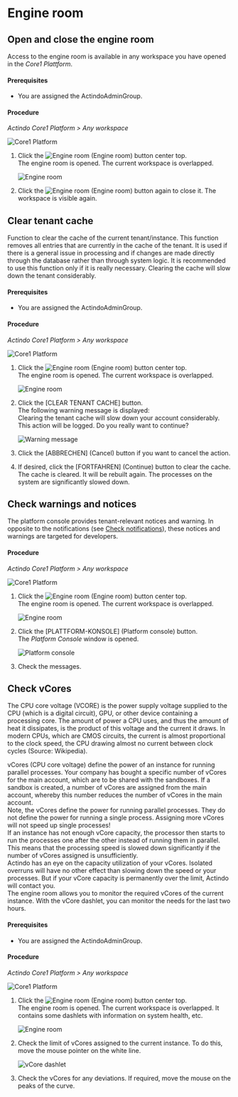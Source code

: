 # Engine room


## Open and close the engine room
Access to the engine room is available in any workspace you have opened in the *Core1 Plattform*.


#### Prerequisites

- You are assigned the ActindoAdminGroup.

#### Procedure
*Actindo Core1 Platform > Any workspace*

![Core1 Platform](../../Assets/Screenshots/Core1Platform/UsingCore1/Core1.png "[Core1 Platform]")


1. Click the ![Engine room](../../Assets/Icons/EngineRoom.png "[Engine roome]") (Engine room) button center top.  
The engine room is opened. The current workspace is overlapped.

   ![Engine room](../../Assets/Screenshots/Core1Platform/AdministratingCore1/Engineroom.png "[Engine room]")

2. Click the ![Engine room](../../Assets/Icons/EngineRoom.png "[Engine roome]") (Engine room) button again to close it.
The workspace is visible again.



## Clear tenant cache
Function to clear the cache of the current tenant/instance. This function removes all entries that are currently in the cache of the tenant. It is used if there is a general issue in processing and if changes are made directly through the database rather than through system logic. It is recommended to use this function only if it is really necessary. Clearing the cache will slow down the tenant considerably. 


#### Prerequisites

- You are assigned the ActindoAdminGroup.

#### Procedure
  
*Actindo Core1 Platform > Any workspace*

![Core1 Platform](../../Assets/Screenshots/Core1Platform/Core1.png "[Core1 Platform]")


1. Click the ![Engine room](../../Assets/Icons/EngineRoom.png "[Engine roome]") (Engine room) button center top.  
The engine room is opened. The current workspace is overlapped.

   ![Engine room](../../Assets/Screenshots/Core1Platform/AdministratingCore1/Engineroom.png "[Engine room]")

2. Click the [CLEAR TENANT CACHE] button.   
The following warning message is displayed:   
Clearing the tenant cache will slow down your account considerably. This action will be logged. Do you really want to continue? 

   ![Warning message](../../Assets/Screenshots/Core1Platform/AdministratingCore1/ClearCacheWarning.png "[Warning message]")

3. Click the [ABBRECHEN] (Cancel) button if you want to cancel the action. 

4. If desired, click the [FORTFAHREN] (Continue) button to clear the cache.   
The cache is cleared. It will be rebuilt again. The processes on the system are significantly slowed down.



## Check warnings and notices
The platform console provides tenant-relevant notices and warning. In opposite to the notifications (see [Check notifications](../UsingCore1/03_GeneralUIFunctions.md#check-notifications "Check notifications")), these notices and warnings are targeted for developers.


#### Procedure

*Actindo Core1 Platform > Any workspace*

![Core1 Platform](../../Assets/Screenshots/Core1Platform/Core1.png "[Core1 Platform]")


1. Click the ![Engine room](../../Assets/Icons/EngineRoom.png "[Engine roome]") (Engine room) button center top.  
The engine room is opened. The current workspace is overlapped.

   ![Engine room](../../Assets/Screenshots/Core1Platform/AdministratingCore1/Engineroom.png "[Engine room]")

2. Click the [PLATTFORM-KONSOLE] (Platform console) button.   
The *Platform Console* window is opened.

   ![Platform console](../../Assets/Screenshots/Core1Platform/AdministratingCore1/EngineroomPlatformConsole.png "[Platform console]")

3. Check the messages.



## Check vCores

The CPU core voltage (VCORE) is the power supply voltage supplied to the CPU (which is a digital circuit), GPU, or other device containing a processing core. The amount of power a CPU uses, and thus the amount of heat it dissipates, is the product of this voltage and the current it draws. In modern CPUs, which are CMOS circuits, the current is almost proportional to the clock speed, the CPU drawing almost no current between clock cycles (Source: Wikipedia). 

vCores (CPU core voltage) define the power of an instance for running parallel processes. Your company has bought a specific number of vCores for the main account, which are to be shared with the sandboxes. If a sandbox is created, a number of vCores are assigned from the main account, whereby this number reduces the number of vCores in the main account.   
Note, the vCores define the power for running parallel processes. They do not define the power for running a single process. Assigning more vCores will not speed up single processes!    
If an instance has not enough vCore capacity, the processor then starts to run the processes one after the other instead of running them in parallel. This means that the processing speed is slowed down significantly if the number of vCores assigned is unsufficiently.   
Actindo has an eye on the capacity utilization of your vCores. Isolated overruns will have no other effect than slowing down the speed or your processes. But if your vCore capacity is permanently over the limit, Actindo will contact you.   
The engine room allows you to monitor the required vCores of the current instance. With the vCore dashlet, you can monitor the needs for the last two hours.

<!---hallo Julian, gibt es auch eine Standard-Statistik über einen längeren Zeitraum?-->

#### Prerequisites

- You are assigned the ActindoAdminGroup.

#### Procedure

*Actindo Core1 Platform > Any workspace*

![Core1 Platform](../../Assets/Screenshots/Core1Platform/Core1.png "[Core1 Platform]")


1. Click the ![Engine room](../../Assets/Icons/EngineRoom.png "[Engine roome]") (Engine room) button center top.  
The engine room is opened. The current workspace is overlapped. It contains some dashlets with information on system health, etc.

   ![Engine room](../../Assets/Screenshots/Core1Platform/AdministratingCore1/Engineroom.png "[Engine room]")

3. Check the limit of vCores assigned to the current instance. To do this, move the mouse pointer on the white line.

   ![vCore dashlet](../../Assets/Screenshots/Core1Platform/AdministratingCore1/EngineRoomvCores.png "[vCore dashlet]")

4. Check the vCores for any deviations. If required, move the mouse on the peaks of the curve.